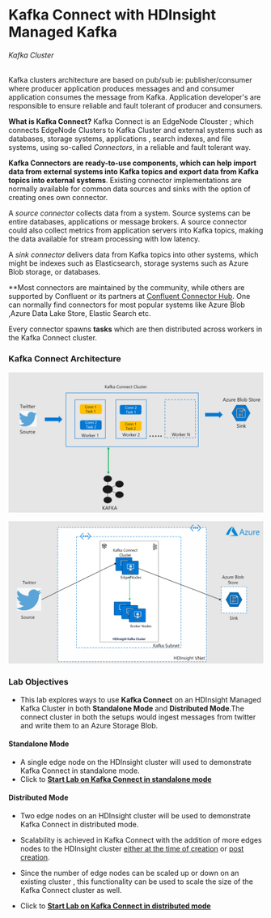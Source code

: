 # Kafka Connect with HDInsight Managed Kafka 


###### Kafka Cluster #######
Kafka clusters architecture are based on pub/sub ie: publisher/consumer where producer application produces messages 
and and consumer application consumes the message from Kafka. Application developer's are responsible to ensure 
reliable and fault tolerant of producer and consumers.


**What is Kafka Connect?**
Kafka Connect is an EdgeNode Clouster ; which connects EdgeNode Clusters to Kafka Cluster and external systems such as databases, storage systems, applications , search indexes, and file systems, using so-called  _Connectors_, in a reliable and fault tolerant way.

**Kafka Connectors are ready-to-use components, which can help import data from external systems into Kafka topics and export data from Kafka topics into external systems**. Existing connector implementations are normally available for common data sources and sinks with the option of creating ones own connector.

A  _source connector_ collects data from a system. Source systems can be entire databases, applications or message brokers. A source connector could also collect metrics from application servers into Kafka topics, making the data available for stream processing with low latency.

A  _sink connector_  delivers data from Kafka topics into other systems, which might be indexes such as Elasticsearch, storage systems such as Azure Blob storage, or databases.

**Most connectors are maintained by the community, while others are supported by Confluent or its partners at [Confluent Connector Hub](https://www.confluent.io/hub/). One can normally find connectors for most popular systems like Azure Blob ,Azure Data Lake Store, Elastic Search etc. 

Every connector spawns **tasks** which are then distributed across workers in the Kafka Connect cluster. 

### Kafka Connect Architecture 
![HDInsight Kafka Schema Registry](https://github.com/arnabganguly/Kafkaconnect/blob/master/images/pic1.png)


![HDInsight Kafka Schema Registry](https://github.com/arnabganguly/Kafkaconnect/blob/master/images/pic2.png)





### Lab Objectives 
- This lab explores ways to use **Kafka Connect** on an HDInsight Managed Kafka Cluster in both **Standalone Mode** and **Distributed Mode**.The connect cluster in both the setups would ingest messages from twitter and  write them to an Azure Storage Blob. 

#### Standalone Mode 
- A single edge node on the HDInsight cluster will used to demonstrate  Kafka Connect in standalone mode. 
- Click to **[Start Lab on Kafka Connect in standalone mode](https://github.com/arnabganguly/Kafkaconnect/blob/master/HDInsightManagedKafkastandalone.md)**

#### Distributed Mode 
-  Two edge nodes on an HDInsight cluster will be used to demonstrate  Kafka Connect in distributed mode. 

 - Scalability is achieved in Kafka Connect with the addition of more edges nodes to the HDInsight cluster [either at the time of creation](https://docs.microsoft.com/en-us/azure/hdinsight/hdinsight-apps-use-edge-node#add-an-edge-node-when-creating-a-cluster) or [post creation](https://docs.microsoft.com/en-us/azure/hdinsight/hdinsight-apps-use-edge-node#add-an-edge-node-to-an-existing-cluster). 

- Since the number of edge nodes can be scaled up or down on an existing cluster , this functionality can be used to scale the size of the Kafka Connect cluster as well.

-  Click to **[Start Lab on Kafka Connect in distributed mode](https://github.com/arnabganguly/Kafkaconnect/blob/master/HDInsightManagedKafkadistributed.md)** 




<!--stackedit_data:
eyJoaXN0b3J5IjpbMTIxNDI0Mjc3MywtMjA2ODU5ODgxMiwtNz
M1NjY0NjgsLTY0MjQ3MTMzMSw2NjQ3OTk3NSw3MjUzMjY5MjQs
MTQ2MDk3NDgwNCw4MDE1ODIyMjIsMTkwNTAzMDc3LDEyNjI5MD
c1NjMsLTE4NTU1ODE0NjMsMTYzNTcxMzc1NSwtOTcwNjA5MTk1
LDIwMjMyOTgwNzMsLTQ0MDU4Mzk2NywtMTI2Njc3MDUyNSwxND
kxNTM2NjEsNjU1ODMxOTQ5LDg1MjMwMTQ1NSwyNzA1Mzk2Njld
fQ==
-->

